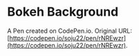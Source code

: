 # Bokeh Background

A Pen created on CodePen.io. Original URL: [https://codepen.io/soju22/pen/rNREwzr](https://codepen.io/soju22/pen/rNREwzr).


